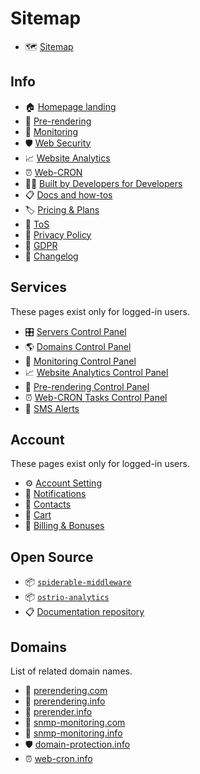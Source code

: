 # Sitemap

- 🗺 [Sitemap](https://ostr.io/info/sitemap)

## Info

- 🏠 [Homepage landing](https://ostr.io)
- 🤖 [Pre-rendering](https://ostr.io/info/prerendering)
- 🔭 [Monitoring](https://ostr.io/info/monitoring)
- 🛡 [Web Security](https://ostr.io/info/domain-names-protection)
- 📈 [Website Analytics](https://ostr.io/info/web-analytics)
- ⏰ [Web-CRON](https://ostr.io/info/web-cron)
- 👨‍💻 [Built by Developers for Developers](https://ostr.io/info/built-by-developers-for-developers)
- 📋 [Docs and how-tos](https://ostr.io/info/docs)
- 🏷 [Pricing & Plans](https://ostr.io/info/pricing)
- 📔 [ToS](https://ostr.io/info/terms-and-conditions)
- 📔 [Privacy Policy](https://ostr.io/info/privacy-policy)
- 📔 [GDPR](https://ostr.io/info/gdpr)
- 👷 [Changelog](https://github.com/veliovgroup/ostrio/blob/master/HISTORY.md)

## Services

These pages exist only for logged-in users.

- 🎛 [Servers Control Panel](https://ostr.io/service/servers)
- 🌎 [Domains Control Panel](https://ostr.io/service/domains)
- 🔭 [Monitoring Control Panel](https://ostr.io/service/monitoring)
- 📈 [Website Analytics Control Panel](https://ostr.io/service/analytics)
- 🤖 [Pre-rendering Control Panel](https://ostr.io/service/prerender)
- ⏰ [Web-CRON Tasks Control Panel](https://ostr.io/service/crons)
- 📲 [SMS Alerts](https://ostr.io/service/sms)

## Account

These pages exist only for logged-in users.

- ⚙️ [Account Setting](https://ostr.io/account)
- 🔔 [Notifications](https://ostr.io/account/notifications)
- 📓 [Contacts](https://ostr.io/account/contacts)
- 🛒 [Cart](https://ostr.io/account/cart)
- 🤑 [Billing & Bonuses](https://ostr.io/account/billing)

## Open Source

- 📦 [`spiderable-middleware`](https://github.com/veliovgroup/spiderable-middleware#spiderable-middleware)
- 📦 [`ostrio-analytics`](https://github.com/veliovgroup/ostrio-analytics/#analytics-for-ostrio)
- 📋 [Documentation repository](https://github.com/veliovgroup/ostrio)

## Domains

List of related domain names.

- 🤖 [prerendering.com](https://prerendering.com)
- 🤖 [prerendering.info](https://prerendering.info)
- 🤖 [prerender.info](https://prerender.info)
- 🔭 [snmp-monitoring.com](https://snmp-monitoring.com)
- 🔭 [snmp-monitoring.info](https://snmp-monitoring.info)
- 🛡 [domain-protection.info](https://domain-protection.info)
- ⏰ [web-cron.info](https://web-cron.info)
